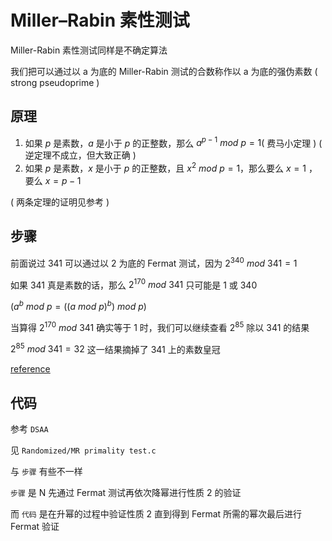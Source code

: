 # Miller–Rabin 素性测试
Miller-Rabin 素性测试同样是不确定算法

我们把可以通过以 a 为底的 Miller-Rabin 测试的合数称作以 a 为底的强伪素数 ( strong pseudoprime )

## 原理
1. 如果 $p$ 是素数，$a$ 是小于 $p$ 的正整数，那么 $a^{p-1}\ mod\ p = 1$( 费马小定理 ) ( 逆定理不成立，但大致正确 )
2. 如果 $p$ 是素数，$x$ 是小于 $p$ 的正整数，且 $x^2\ mod\ p = 1$，那么要么 $x=1$ ，要么 $x=p-1$

( 两条定理的证明见参考 )

## 步骤
前面说过 $341$ 可以通过以 $2$ 为底的 Fermat 测试，因为 $2^340\ mod\ 341=1$

如果 $341$ 真是素数的话，那么 $2^{170}\ mod\ 341$ 只可能是 $1$ 或 $340$ 

$\big( a^b \ mod\ p=((a\ mod\ p)^b)\ mod\ p \big)$

当算得 $2^{170}\ mod\ 341$ 确实等于 $1$ 时，我们可以继续查看 $2^{85}$ 除以 $341$ 的结果

$2^{85}\ mod\ 341=32$ 这一结果摘掉了 $341$ 上的素数皇冠

[reference](http://www.matrix67.com/blog/archives/234)

## 代码
参考 `DSAA`

见 `Randomized/MR primality test.c`

与 `步骤` 有些不一样

`步骤` 是 N 先通过 Fermat 测试再依次降幂进行性质 2 的验证

而 `代码` 是在升幂的过程中验证性质 2 直到得到 Fermat 所需的幂次最后进行 Fermat 验证